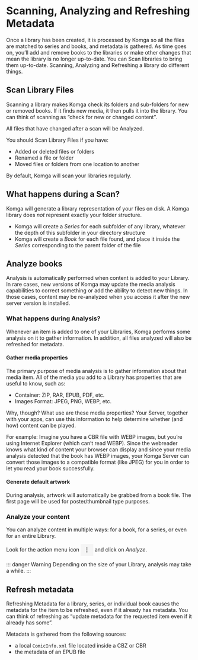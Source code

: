 # Scanning, Analyzing and Refreshing Metadata

Once a library has been created, it is processed by Komga so all the files are matched to series and books, and metadata is gathered. As time goes on, you’ll add and remove books to the libraries or make other changes that mean the library is no longer up-to-date. You can Scan libraries to bring them up-to-date. Scanning, Analyzing and Refreshing a library do different things.

## Scan Library Files

Scanning a library makes Komga check its folders and sub-folders for new or removed books. If it finds new media, it then pulls it into the library. You can think of scanning as “check for new or changed content”.

All files that have changed after a scan will be Analyzed.

You should Scan Library Files if you have:
- Added or deleted files or folders
- Renamed a file or folder
- Moved files or folders from one location to another

By default, Komga will scan your libraries regularly.

## What happens during a Scan?

Komga will generate a library representation of your files on disk. A Komga library does _not_ represent exactly your folder structure.
- Komga will create a _Series_ for each subfolder of any library, whatever the depth of this subfolder in your directory structure
- Komga will create a _Book_ for each file found, and place it inside the _Series_ corresponding to the parent folder of the file

## Analyze books

Analysis is automatically performed when content is added to your Library. In rare cases, new versions of Komga may update the media analysis capabilities to correct something or add the ability to detect new things. In those cases, content may be re-analyzed when you access it after the new server version is installed.

### What happens during Analysis?

Whenever an item is added to one of your Libraries, Komga performs some analysis on it to gather information. In addition, all files analyzed will also be refreshed for metadata.

#### Gather media properties

The primary purpose of media analysis is to gather information about that media item. All of the media you add to a Library has properties that are useful to know, such as:
- Container: ZIP, RAR, EPUB, PDF, etc.
- Images Format: JPEG, PNG, WEBP, etc.

Why, though? What use are these media properties? Your Server, together with your apps, can use this information to help determine whether (and how) content can be played.

For example: Imagine you have a CBR file with WEBP images, but you’re using Internet Explorer (which can’t read WEBP). Since the webreader knows what kind of content your browser can display and since your media analysis detected that the book has WEBP images, your Komga Server can convert those images to a compatible format (like JPEG) for you in order to let you read your book successfully.

#### Generate default artwork

During analysis, artwork will automatically be grabbed from a book file. The first page will be used for poster/thumbnail type purposes.

### Analyze your content

You can analyze content in multiple ways: for a book, for a series, or even for an entire Library.

Look for the action menu icon <img src="/assets/media/guides/action-menu-icon.png" style="vertical-align: middle" height="32" /> and click on _Analyze_.

::: danger Warning
Depending on the size of your Library, analysis may take a while.
:::

## Refresh metadata

Refreshing Metadata for a library, series, or individual book causes the metadata for the item to be refreshed, even if it already has metadata. You can think of refreshing as “update metadata for the requested item even if it already has some”.

Metadata is gathered from the following sources:
- a local `ComicInfo.xml` file located inside a CBZ or CBR
- the metadata of an EPUB file